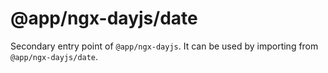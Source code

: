 # @app/ngx-dayjs/date

Secondary entry point of `@app/ngx-dayjs`. It can be used by importing from `@app/ngx-dayjs/date`.
